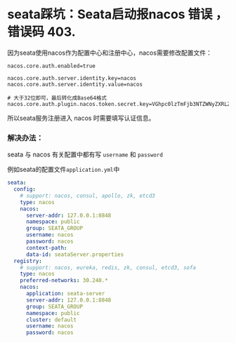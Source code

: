 # seata踩坑：Seata启动报nacos 错误 ，错误码 403.

因为seata使用nacos作为配置中心和注册中心，nacos需要修改配置文件：

```properties
nacos.core.auth.enabled=true

nacos.core.auth.server.identity.key=nacos
nacos.core.auth.server.identity.value=nacos

# 大于32位即可，最后转化成Base64格式
nacos.core.auth.plugin.nacos.token.secret.key=VGhpc0lzTmFjb3NTZWNyZXRLZXktdmFua3lUaGlzSXNOYWNvc1NlY3JldEtleS12YW5reQo=
```



所以seata服务注册进入 nacos 时需要填写认证信息。



### 解决办法：

seata 与 nacos 有关配置中都有写 `username` 和 `password`

例如seata的配置文件`application.yml`中

```yaml
seata:
  config:
    # support: nacos, consul, apollo, zk, etcd3
    type: nacos
    nacos:
      server-addr: 127.0.0.1:8848
      namespace: public
      group: SEATA_GROUP
      username: nacos
      password: nacos
      context-path:
      data-id: seataServer.properties
  registry:
    # support: nacos, eureka, redis, zk, consul, etcd3, sofa
    type: nacos
    preferred-networks: 30.240.*
    nacos:
      application: seata-server
      server-addr: 127.0.0.1:8848
      group: SEATA_GROUP
      namespace: public
      cluster: default
      username: nacos
      password: nacos
```









